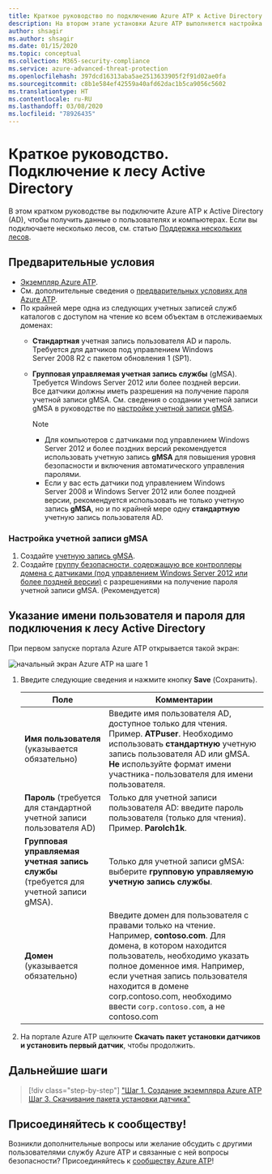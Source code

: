 ```yaml
---
title: Краткое руководство по подключению Azure ATP к Active Directory | Документация Майкрософт
description: На втором этапе установки Azure ATP выполняется настройка параметров подключения к домену в облачной службе Azure ATP.
author: shsagir
ms.author: shsagir
ms.date: 01/15/2020
ms.topic: conceptual
ms.collection: M365-security-compliance
ms.service: azure-advanced-threat-protection
ms.openlocfilehash: 397dcd16313aba5ae2513633905f2f91d02ae0fa
ms.sourcegitcommit: c8b1e584ef42559a40afd62dac1b5ca9056c5602
ms.translationtype: HT
ms.contentlocale: ru-RU
ms.lasthandoff: 03/08/2020
ms.locfileid: "78926435"
---
```

# <a name="quickstart-connect-to-your-active-directory-forest"></a>Краткое руководство. Подключение к лесу Active Directory

В этом кратком руководстве вы подключите Azure ATP к Active Directory (AD), чтобы получить данные о пользователях и компьютерах. Если вы подключаете несколько лесов, см. статью [Поддержка нескольких лесов](atp-multi-forest.md).

## <a name="prerequisites"></a>Предварительные условия

- [Экземпляр Azure ATP](install-atp-step1.md).
- См. дополнительные сведения о [предварительных условиях для Azure ATP](atp-prerequisites.md).
- По крайней мере одна из следующих учетных записей служб каталогов с доступом на чтение ко всем объектам в отслеживаемых доменах:
  - **Стандартная** учетная запись пользователя AD и пароль. Требуется для датчиков под управлением Windows Server 2008 R2 с пакетом обновления 1 (SP1).
  - **Групповая управляемая учетная запись службы** (gMSA). Требуется Windows Server 2012 или более поздней версии.  
  Все датчики должны иметь разрешения на получение пароля учетной записи gMSA. См. сведения о создании учетной записи gMSA в руководстве по [настройке учетной записи gMSA](#how-to-set-up-a-gmsa-account).

    > [!NOTE]
    >
    > - Для компьютеров с датчиками под управлением Windows Server 2012 и более поздних версий рекомендуется использовать учетную запись **gMSA** для повышения уровня безопасности и включения автоматического управления паролями.
    > - Если у вас есть датчики под управлением Windows Server 2008 и Windows Server 2012 или более поздней версии, рекомендуется использовать не только учетную запись **gMSA**, но и по крайней мере одну **стандартную** учетную запись пользователя AD.

### <a name="how-to-set-up-a-gmsa-account"></a>Настройка учетной записи gMSA

1. Создайте [учетную запись gMSA](/windows-server/security/group-managed-service-accounts/getting-started-with-group-managed-service-accounts#BKMK_CreateGMSA).
1. Создайте [группу безопасности, содержащую все контроллеры домена с датчиками (под управлением Windows Server 2012 или более поздней версии)](/windows-server/security/group-managed-service-accounts/getting-started-with-group-managed-service-accounts#BKMK_AddMemberHosts) с разрешениями на получение пароля учетной записи gMSA. (Рекомендуется)

## <a name="provide-a-username-and-password-to-connect-to-your-active-directory-forest"></a>Указание имени пользователя и пароля для подключения к лесу Active Directory

При первом запуске портала Azure ATP открывается такой экран:

![начальный экран Azure ATP на шаге 1](media/directory-services.png)

1. Введите следующие сведения и нажмите кнопку **Save** (Сохранить).

    |Поле|Комментарии|
    |---|---|
    |**Имя пользователя** (указывается обязательно)|Введите имя пользователя AD, доступное только для чтения. Пример. **ATPuser**. Необходимо использовать **стандартную** учетную запись пользователя AD или gMSA. **Не** используйте формат имени участника-пользователя для имени пользователя.|
    |**Пароль** (требуется для стандартной учетной записи пользователя AD)|Только для учетной записи пользователя AD: введите пароль пользователя (только для чтения). Пример. **Parolch1k**.|
    |**Групповая управляемая учетная запись службы** (требуется для учетной записи gMSA).|Только для учетной записи gMSA: выберите **групповую управляемую учетную запись службы**.|
    |**Домен** (указывается обязательно)|Введите домен для пользователя с правами только на чтение. Например, **contoso.com**. Для домена, в котором находится пользователь, необходимо указать полное доменное имя. Например, если учетная запись пользователя находится в домене corp.contoso.com, необходимо ввести `corp.contoso.com`, а не contoso.com|

2. На портале Azure ATP щелкните **Скачать пакет установки датчиков и установить первый датчик**, чтобы продолжить.

## <a name="next-steps"></a>Дальнейшие шаги

> [!div class="step-by-step"]
> ["Шаг 1. Создание экземпляра Azure ATP](install-atp-step1.md)
> [Шаг 3. Скачивание пакета установки датчика"](install-atp-step3.md)

## <a name="join-the-community"></a>Присоединяйтесь к сообществу!

Возникли дополнительные вопросы или желание обсудить с другими пользователями службу Azure ATP и связанные с ней вопросы безопасности? Присоединяйтесь к [сообществу Azure ATP](https://aka.ms/azureatpcommunity)!
